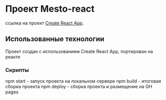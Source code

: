 # Проект Mesto-react

ссылка на проект [Create React App](https://zhilinivan.github.io/mesto-react/).

## Использованные технологии

Проект создан с использованием Create React App, портирован на реакте

### Скрипты

npm start - запуск проекта на локальном сервере
npm build - итоговая сборка проекта
npm deploy - сборка проекта и размещение на GH pages
